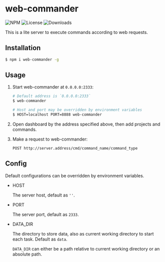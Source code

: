 web-commander
===

![NPM](https://img.shields.io/npm/v/web-commander.svg)
![License](https://img.shields.io/npm/l/web-commander.svg)
![Downloads](https://img.shields.io/npm/dt/web-commander.svg)

This is a lite server to execute commands according to web requests.

Installation
---
``` sh
$ npm i web-commander -g
```

Usage
---
1. Start web-commander at `0.0.0.0:2333`:

   ``` sh
   # Default address is `0.0.0.0:2333`
   $ web-commander

   # Host and port may be overridden by environment variables
   $ HOST=localhost PORT=8888 web-commander
   ```

1. Open dashboard by the address specified above, then add projects and commands.

1. Make a request to web-commander:

   ```
   POST http://server.address/cmd/command_name/command_type
   ```

Config
---
Default configurations can be overridden by environment variables.

* HOST

  The server host, default as `''`.

* PORT

  The server port, default as `2333`.

* DATA_DIR

  The directory to store data, also as current working directory to start each task. Default as `data`.

  `DATA_DIR` can either be a path relative to current working directory or an absolute path.
